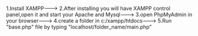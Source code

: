 1.Install XAMPP--->
2.After installing you will have XAMPP control panel,open it and start your Apache and Mysql--->
3.open PhpMyAdmin in your browser--->
4.create a folder in c:/xampp/htdocs--->
5.Run "base.php" file by typing "localhost/folder_name/main.php"
